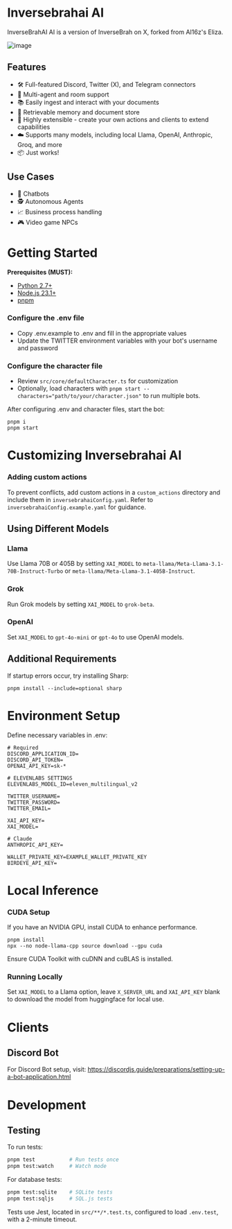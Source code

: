 
# Inversebrahai AI

InverseBrahAI AI is a version of InverseBrah on X, forked from AI16z's Eliza.

![image](https://github.com/user-attachments/assets/2a307b1b-a545-4543-9a6a-bc3c1e5b8ae7)


## Features

-   🛠 Full-featured Discord, Twitter (X), and Telegram connectors
-   👥 Multi-agent and room support
-   📚 Easily ingest and interact with your documents
-   💾 Retrievable memory and document store
-   🚀 Highly extensible - create your own actions and clients to extend capabilities
-   ☁️ Supports many models, including local Llama, OpenAI, Anthropic, Groq, and more
-   📦 Just works!

## Use Cases

-   🤖 Chatbots
-   🕵️ Autonomous Agents
-   📈 Business process handling
-   🎮 Video game NPCs

# Getting Started

**Prerequisites (MUST):**
    
-   [Python 2.7+](https://www.python.org/downloads/)
-   [Node.js 23.1+](https://docs.npmjs.com/downloading-and-installing-node-js-and-npm)
-   [pnpm](https://pnpm.io/installation)

### Configure the .env file

-   Copy .env.example to .env and fill in the appropriate values
-   Update the TWITTER environment variables with your bot's username and password

### Configure the character file

-   Review `src/core/defaultCharacter.ts` for customization
-   Optionally, load characters with `pnpm start --characters="path/to/your/character.json"` to run multiple bots.

After configuring .env and character files, start the bot:

```
pnpm i
pnpm start
```

# Customizing Inversebrahai AI

### Adding custom actions

To prevent conflicts, add custom actions in a `custom_actions` directory and include them in `inversebrahaiConfig.yaml`. Refer to `inversebrahaiConfig.example.yaml` for guidance.

## Using Different Models

### Llama

Use Llama 70B or 405B by setting `XAI_MODEL` to `meta-llama/Meta-Llama-3.1-70B-Instruct-Turbo` or `meta-llama/Meta-Llama-3.1-405B-Instruct`.

### Grok

Run Grok models by setting `XAI_MODEL` to `grok-beta`.

### OpenAI

Set `XAI_MODEL` to `gpt-4o-mini` or `gpt-4o` to use OpenAI models.

## Additional Requirements

If startup errors occur, try installing Sharp:

```
pnpm install --include=optional sharp
```

# Environment Setup

Define necessary variables in .env:

```
# Required
DISCORD_APPLICATION_ID=
DISCORD_API_TOKEN=
OPENAI_API_KEY=sk-*

# ELEVENLABS SETTINGS
ELEVENLABS_MODEL_ID=eleven_multilingual_v2

TWITTER_USERNAME=
TWITTER_PASSWORD=
TWITTER_EMAIL=

XAI_API_KEY=
XAI_MODEL=

# Claude
ANTHROPIC_API_KEY=

WALLET_PRIVATE_KEY=EXAMPLE_WALLET_PRIVATE_KEY
BIRDEYE_API_KEY=
```

# Local Inference

### CUDA Setup

If you have an NVIDIA GPU, install CUDA to enhance performance.

```
pnpm install
npx --no node-llama-cpp source download --gpu cuda
```

Ensure CUDA Toolkit with cuDNN and cuBLAS is installed.

### Running Locally

Set `XAI_MODEL` to a Llama option, leave `X_SERVER_URL` and `XAI_API_KEY` blank to download the model from huggingface for local use.

# Clients

## Discord Bot

For Discord Bot setup, visit: https://discordjs.guide/preparations/setting-up-a-bot-application.html

# Development

## Testing

To run tests:

```bash
pnpm test           # Run tests once
pnpm test:watch     # Watch mode
```

For database tests:

```bash
pnpm test:sqlite    # SQLite tests
pnpm test:sqljs     # SQL.js tests
```

Tests use Jest, located in `src/**/*.test.ts`, configured to load `.env.test`, with a 2-minute timeout.

